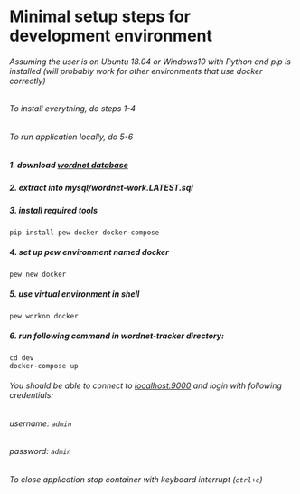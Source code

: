 # Minimal setup steps for development environment
###### Assuming the user is on Ubuntu 18.04 or Windows10 with Python and pip is installed (will probably work for other environments that use docker correctly)
###### To install everything, do steps 1-4
###### To run application locally, do 5-6
##### 1. download [wordnet database](http://ws.clarin-pl.eu/public/wordnet-work.LATEST.sql.gz)
##### 2. extract into mysql/wordnet-work.LATEST.sql
##### 3. install required tools
```
pip install pew docker docker-compose
```
##### 4. set up pew environment named docker
```
pew new docker
```
##### 5. use virtual environment in shell
```
pew workon docker
```
##### 6. run following command in wordnet-tracker directory:
```
cd dev
docker-compose up
```

###### You should be able to connect to [localhost:9000](localhost:9000) and login with following credentials:
###### username: `admin`
###### password: `admin`
###### To close application stop container with keyboard interrupt (`ctrl+c`)
